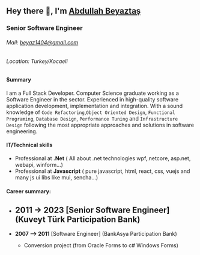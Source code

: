 ## Hey there 👋, I'm [Abdullah Beyaztaş](https://github.com/beyaz/)

### Senior Software Engineer
###### Mail: beyaz1404@gmail.com
###### Location: Turkey/Kocaeli


#### Summary

I am a Full Stack Developer.
Computer Science graduate working as a Software Engineer in the sector. 
Experienced in high-quality software application development, implementation and integration. 
With a sound  knowledge of `Code Refactoring`,`Object Oriented Design`, `Functional Programing`, `Database Design`, `Performance Tuning` and `Infrastructure Design` following the most appropriate approaches and solutions in software engineering.

#### IT/Technical skills

- Professional at **.Net** ( All about .net technologies wpf,.netcore, asp.net, webapi, winform...)
- Professional at **Javascript** ( pure javascript, html, react, css, vuejs and many js ui libs like mui, sencha...)


#### Career summary:



- **2011 -> 2023** [Senior Software Engineer] (Kuveyt Türk Participation Bank)
  - 




- **2007 –> 2011** [Software Engineer] (BankAsya Participation Bank)
  - Conversion project (from Oracle Forms to c# Windows Forms)

